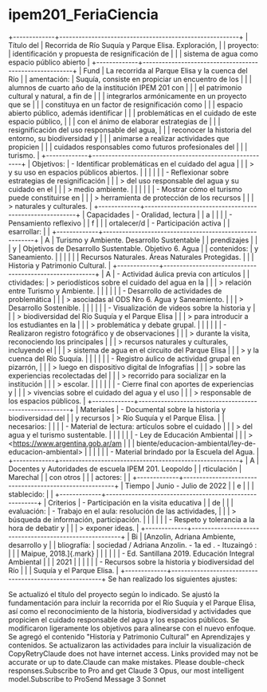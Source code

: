 # ipem201_FeriaCiencia

+-------------+--------------------------------------------------------+
| Título del  | Recorrida de Río Suquía y Parque Elisa. Exploración, |
| proyecto:   | identificación y propuesta de resignificación de       |
|             | sistema de agua como espacio público abierto         |
+-------------+--------------------------------------------------------+
| Fund        | La recorrida al Parque Elisa y la cuenca del Río       |
| amentación: | Suquía, consiste en propiciar un encuentro de los      |
|             | alumnos de cuarto año de la institución IPEM 201 con   |
|             | el patrimonio cultural y natural, a fin de             |
|             | integrarlos armónicamente en un proyecto que se        |
|             | constituya en un factor de resignificación como        |
|             | espacio abierto público, además identificar            |
|             | problemáticas en el cuidado de este espacio público,   |
|             | con el ánimo de elaborar estrategias de                |
|             | resignificación del uso responsable del agua,          |
|             | reconocer la historia del entorno, su biodiversidad y  |
|             | animarse a realizar actividades que propicien          |
|             | cuidados responsables como futuros profesionales del   |
|             | turismo.                                               |
+-------------+--------------------------------------------------------+
| Objetivos:  | -   Identificar problemáticas en el cuidado del agua   |
|             |     > y su uso en espacios públicos abiertos.          |
|             |                                                        |
|             | -   Reflexionar sobre estrategias de resignificación   |
|             |     > del uso responsable del agua y su cuidado en el  |
|             |     > medio ambiente.                                  |
|             |                                                        |
|             | -   Mostrar cómo el turismo puede constituirse en      |
|             |     > herramienta de protección de los recursos        |
|             |     > naturales y culturales.                          |
+-------------+--------------------------------------------------------+
| Capacidades | -   Oralidad, lectura                                  |
| a           |                                                        |
|             | -   Pensamiento reflexivo                              |
| f           |                                                        |
| ortalecer/d | -   Participación activa                               |
| esarrollar: |                                                        |
+-------------+--------------------------------------------------------+
| A           | Turismo y Ambiente. Desarrollo Sustentable             |
| prendizajes |                                                        |
| y           | Objetivos de Desarrollo Sustentable. Objetivo 6. Agua  |
| contenidos: | y Saneamiento.                                         |
|             |                                                        |
|             | Recursos Naturales. Áreas Naturales Protegidas.        |
|             | Historia y Patrimonio Cultural.                        |
+-------------+--------------------------------------------------------+
| A           | -   Actividad áulica previa con artículos              |
| ctividades: |     > periodísticos sobre el cuidado del agua en la    |
|             |     > relación entre Turismo y Ambiente.               |
|             |                                                        |
|             | -   Desarrollo de actividades de problemática          |
|             |     > asociadas al ODS Nro 6. Agua y Saneamiento.      |
|             |     > Desarrollo Sostenible.                           |
|             |                                                        |
|             | -   Visualización de videos sobre la historia y        |
|             |     > biodiversidad del Río Suquía y el Parque Elisa   |
|             |     > para introducir a los estudiantes en la          |
|             |     > problemática y debate grupal.                    |
|             |                                                        |
|             | -   Realizaron registro fotográfico y de observaciones |
|             |     > durante la visita, reconociendo los principales  |
|             |     > recursos naturales y culturales, incluyendo el   |
|             |     > sistema de agua en el circuito del Parque Elisa  |
|             |     > y la cuenca del Río Suquía.                      |
|             |                                                        |
|             | -   Registro áulico de actividad grupal en pizarrón,   |
|             |     > luego en dispositivo digital de Infografías      |
|             |     > sobre las experiencias recolectadas del          |
|             |     > recorrido para socializar en la institución      |
|             |     > escolar.                                         |
|             |                                                        |
|             | -   Cierre final con aportes de experiencias y         |
|             |     > vivencias sobre el cuidado del agua y el uso     |
|             |     > responsable de los espacios públicos.            |
+-------------+--------------------------------------------------------+
| Materiales  | -   Documental sobre la historia y biodiversidad del   |
| y recursos  |     > Río Suquía y el Parque Elisa.                    |
| necesarios: |                                                        |
|             | -   Material de lectura: artículos sobre el cuidado    |
|             |     > del agua y el turismo sustentable.               |
|             |                                                        |
|             | -   Ley de Educación Ambiental                         |
|             |     > <https://www.argentina.gob.ar/am                 |
|             | biente/educacion-ambiental/ley-de-educacion-ambiental> |
|             |                                                        |
|             | -   Material brindado por la Escuela del Agua.         |
+-------------+--------------------------------------------------------+
| A           | Docentes y Autoridades de escuela IPEM 201. Leopoldo   |
| rticulación | Marechal                                               |
| con otros   |                                                        |
| actores:    |                                                        |
+-------------+--------------------------------------------------------+
| Tiempo      | Junio - Julio de 2022                                  |
| e           |                                                        |
| stablecido: |                                                        |
+-------------+--------------------------------------------------------+
| Criterios   | -   Participación en la visita educativa               |
| de          |                                                        |
| evaluación: | -   Trabajo en el aula: resolución de las actividades, |
|             |     > búsqueda de información, participación.          |
|             |                                                        |
|             | -   Respeto y tolerancia a la hora de debatir y        |
|             |     > exponer ideas.                                   |
+-------------+--------------------------------------------------------+
| Bi          | [Anzolin, Adriana Ambiente, desarrollo y         |
| bliografía: | sociedad / Adriana Anzolin. - 1a ed . - Ituzaingó :  |
|             | Maipue, 2018.]{.mark}                                  |
|             |                                                        |
|             | - Ed. Santillana 2019. Educación Integral Ambiental   |
|             | 2021                                                   |
|             |                                                        |
|             | - Recursos sobre la historia y biodiversidad del Río  |
|             | Suquía y el Parque Elisa.                              |
+-------------+--------------------------------------------------------+
Se han realizado los siguientes ajustes:

Se actualizó el título del proyecto según lo indicado.
Se ajustó la fundamentación para incluir la recorrida por el Río Suquía y el Parque Elisa, así como el reconocimiento de la historia, biodiversidad y actividades que propicien el cuidado responsable del agua y los espacios públicos.
Se modificaron ligeramente los objetivos para alinearse con el nuevo enfoque.
Se agregó el contenido "Historia y Patrimonio Cultural" en Aprendizajes y contenidos.
Se actualizaron las actividades para incluir la visualización de
 CopyRetryClaude does not have internet access. Links provided may not be accurate or up to date.Claude can make mistakes. Please double-check responses.Subscribe to Pro and get Claude 3 Opus, our most intelligent model.Subscribe to ProSend Message 3 Sonnet
